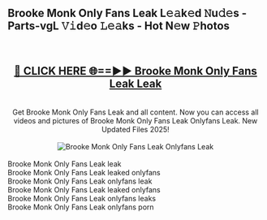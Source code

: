 <h2>Brooke Monk Only Fans Leak L𝚎𝚊k𝚎d 𝙽u𝚍𝚎s - Parts-vgL 𝚅𝚒d𝚎o 𝙻𝚎𝚊ks - Hot N𝚎w 𝙿hotos </h2>
<br>
<div align="center">
<h2><a href="https://213.232.235.80/live/video.php?q=brooke-monk-only-fans-leak" rel="nofollow">🔴 CLICK HERE 🌐==►► Brooke Monk Only Fans Leak Leak</a></h2>
<br>
Get Brooke Monk Only Fans Leak and all content. Now you can access all videos and pictures of Brooke Monk Only Fans Leak Onlyfans Leak. New Updated Files 2025!
<br>
<br>
<a href="https://213.232.235.80/live/video.php?q=brooke-monk-only-fans-leak" rel="nofollow" data-target="animated-image.originalLink"><img src="https://i.imgur.com/1EjSzPs.png" alt="Brooke Monk Only Fans Leak Onlyfans Leak" style="max-width: 100%; display: inline-block;" data-target="animated-image.originalImage"></a>
</div>
<br>
Brooke Monk Only Fans Leak leak<br>
Brooke Monk Only Fans Leak leaked onlyfans<br>
Brooke Monk Only Fans Leak onlyfans leak<br>
Brooke Monk Only Fans Leak leaked onlyfans<br>
Brooke Monk Only Fans Leak onlyfans leaks<br>
Brooke Monk Only Fans Leak onlyfans porn
